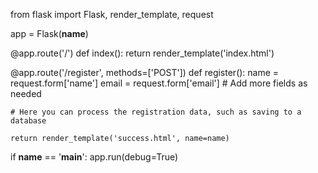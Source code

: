 from flask import Flask, render_template, request

app = Flask(__name__)

@app.route('/')
def index():
    return render_template('index.html')

@app.route('/register', methods=['POST'])
def register():
    name = request.form['name']
    email = request.form['email']
    # Add more fields as needed
    
    # Here you can process the registration data, such as saving to a database
    
    return render_template('success.html', name=name)

if __name__ == '__main__':
    app.run(debug=True)
